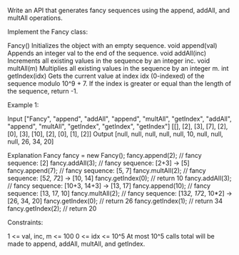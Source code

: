 
Write an API that generates fancy sequences using the append, addAll, and
multAll operations.

Implement the Fancy class:


Fancy() Initializes the object with an empty sequence.
void append(val) Appends an integer val to the end of the sequence.
void addAll(inc) Increments all existing values in the sequence by an integer
inc.
void multAll(m) Multiplies all existing values in the sequence by an integer
m.
int getIndex(idx) Gets the current value at index idx (0-indexed) of the
sequence modulo 10^9 + 7. If the index is greater or equal than the length of
the sequence, return -1.



Example 1:


Input
["Fancy", "append", "addAll", "append", "multAll", "getIndex", "addAll",
"append", "multAll", "getIndex", "getIndex", "getIndex"]
[[], [2], [3], [7], [2], [0], [3], [10], [2], [0], [1], [2]]
Output
[null, null, null, null, null, 10, null, null, null, 26, 34, 20]

Explanation
Fancy fancy = new Fancy();
fancy.append(2);   // fancy sequence: [2]
fancy.addAll(3);   // fancy sequence: [2+3] -> [5]
fancy.append(7);   // fancy sequence: [5, 7]
fancy.multAll(2);  // fancy sequence: [5*2, 7*2] -> [10, 14]
fancy.getIndex(0); // return 10
fancy.addAll(3);   // fancy sequence: [10+3, 14+3] -> [13, 17]
fancy.append(10);  // fancy sequence: [13, 17, 10]
fancy.multAll(2);  // fancy sequence: [13*2, 17*2, 10*2] -> [26, 34, 20]
fancy.getIndex(0); // return 26
fancy.getIndex(1); // return 34
fancy.getIndex(2); // return 20



Constraints:


1 <= val, inc, m <= 100
0 <= idx <= 10^5
At most 10^5 calls total will be made to append, addAll, multAll, and
getIndex.




